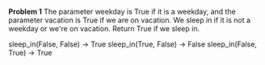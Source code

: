 **Problem 1**
The parameter weekday is True if it is a weekday, and the parameter vacation is True if we are on vacation. We sleep in if it is not a weekday or we're on vacation. Return True if we sleep in.


sleep_in(False, False) → True
sleep_in(True, False) → False
sleep_in(False, True) → True


